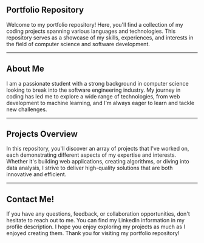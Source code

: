 Portfolio Repository
-
Welcome to my portfolio repository! Here, you'll find a collection of my coding projects spanning various languages and technologies.
This repository serves as a showcase of my skills, experiences, and interests in the field of computer science and software development.

------------------------------------------------------------------------------------------------------------------------------------------------------
About Me
-
I am a passionate student with a strong background in computer science looking to break into the software engineering industry. My journey in coding has led me to explore a wide range of technologies, from web development to machine learning, and I'm always eager to learn and tackle new challenges.

------------------------------------------------------------------------------------------------------------------------------------------------------
Projects Overview
-
In this repository, you'll discover an array of projects that I've worked on, each demonstrating different aspects of my expertise 
and interests. Whether it's building web applications, creating algorithms, or diving into data analysis, I strive to deliver high-quality 
solutions that are both innovative and efficient.

------------------------------------------------------------------------------------------------------------------------------------------------------
Contact Me!
-
If you have any questions, feedback, or collaboration opportunities, don't hesitate to reach out to me. You can find my LinkedIn information in my profile description. I hope you enjoy exploring my projects as much as I enjoyed creating them. Thank you for visiting 
my portfolio repository!
